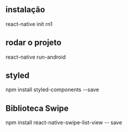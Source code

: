 ## instalação
react-native init rn1
## rodar o projeto 
react-native run-android

## styled
npm install styled-components --save

## Biblioteca Swipe
npm install react-native-swipe-list-view -- save